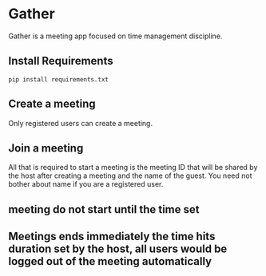 # Gather

Gather is a meeting app focused on time management discipline.


## Install Requirements

```
pip install requirements.txt

```


## Create a meeting

Only registered users can create a meeting.


## Join a meeting

All that is required to start a meeting is the meeting ID that will be shared by the host after creating a meeting and the name of the guest. You need not bother about name if you are a registered user.

## meeting do not start until the time set

## Meetings ends immediately the time hits duration set by the host, all users would be logged out of the meeting automatically